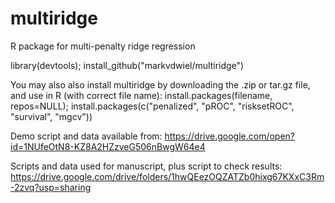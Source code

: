 # multiridge
R package for multi-penalty ridge regression

library(devtools);
install_github("markvdwiel/multiridge")

You may also also install multiridge by downloading the .zip or tar.gz file, and use in R (with correct file name):
install.packages(filename, repos=NULL); install.packages(c("penalized", "pROC", "risksetROC", "survival", "mgcv"))

Demo script and data available from: https://drive.google.com/open?id=1NUfeOtN8-KZ8A2HZzveG506nBwgW64e4

Scripts and data used for manuscript, plus script to check results: https://drive.google.com/drive/folders/1hwQEezOQZATZb0hixg67KXxC3Rm-2zvq?usp=sharing

